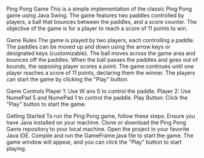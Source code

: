 
Ping Pong Game
This is a simple implementation of the classic Ping Pong game using Java Swing. The game features two paddles controlled by players, a ball that bounces between the paddles, and a score counter. The objective of the game is for a player to reach a score of 11 points to win.

Game Rules
The game is played by two players, each controlling a paddle.
The paddles can be moved up and down using the arrow keys or designated keys (customizable).
The ball moves across the game area and bounces off the paddles.
When the ball passes the paddles and goes out of bounds, the opposing player scores a point.
The game continues until one player reaches a score of 11 points, declaring them the winner.
The players can start the game by clicking the "Play" button.

Game Controls
Player 1: Use W ans S to control the paddle.
Player 2: Use NumePad 5 and NumePad 1 to control the paddle.
Play Button: Click the "Play" button to start the game.

Getting Started
To run the Ping Pong game, follow these steps:
Ensure you have Java installed on your machine.
Clone or download the Ping Pong Game repository to your local machine.
Open the project in your favorite Java IDE.
Compile and run the GameFrame.java file to start the game.
The game window will appear, and you can click the "Play" button to start playing.
